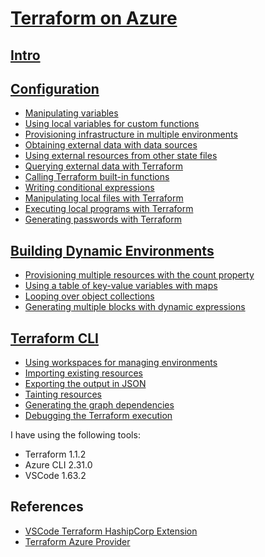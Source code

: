 # [Terraform on Azure](https://github.com/eduflornet/Terraform/tree/main/terraform-azure)
## [Intro](https://github.com/eduflornet/Terraform/tree/main/terraform-azure/1-intro)
## [Configuration](https://github.com/eduflornet/Terraform/tree/main/terraform-azure/2-configuration) 
- [Manipulating variables](https://github.com/eduflornet/Terraform/tree/main/terraform-azure/2-configuration/variables)
- [Using local variables for custom functions](https://github.com/eduflornet/aform/tree/main/terraform-azure/2-configuration/localvariables)
- [Provisioning infrastructure in multiple environments](https://github.com/eduflornet/Terraform/tree/main/terraform-azure/2-configuration/multiple-environments)
- [Obtaining external data with data sources](https://github.com/eduflornet/Terraform/tree/main/terraform-azure/2-configuration/data)
- [Using external resources from other state files](https://github.com/eduflornet/Terraform/tree/main/terraform-azure/2-configuration/remote-state)
- [Querying external data with Terraform](https://github.com/eduflornet/Terraform/tree/main/terraform-azure/2-configuration/external) 
- [Calling Terraform built-in functions](https://github.com/eduflornet/Terraform/tree/main/terraform-azure/2-configuration/built-in-fuctions)
- [Writing conditional expressions](https://github.com/eduflornet/Terraform/tree/main/terraform-azure/2-configuration/conditional)
- [Manipulating local files with Terraform](https://github.com/eduflornet/Terraform/tree/main/terraform-azure/2-configuration/files)
- [Executing local programs with Terraform](https://github.com/eduflornet/Terraform/tree/main/terraform-azure/2-configuration/files_local_exec)
- [Generating passwords with Terraform](https://github.com/eduflornet/Terraform/tree/main/terraform-azure/2-configuration/password)

## [Building Dynamic Environments](https://github.com/eduflornet/Terraform/tree/main/terraform-azure/3-building-dynamic-environments)
 - [Provisioning multiple resources with the count property](https://github.com/eduflornet/Terraform/tree/main/terraform-azure/3-building-dynamic-environments/count)
 - [Using a table of key-value variables with maps](https://github.com/eduflornet/Terraform/tree/main/terraform-azure/3-building-dynamic-environments/map)
 - [Looping over object collections](https://github.com/eduflornet/Terraform/tree/main/terraform-azure/3-building-dynamic-environments/list_map)
 - [Generating multiple blocks with dynamic expressions](https://github.com/eduflornet/Terraform/tree/main/terraform-azure/3-building-dynamic-environments/dynamics)
  ## [Terraform CLI](https://github.com/eduflornet/Terraform/tree/main/terraform-azure/4-terraform-cli)
  - [Using workspaces for managing environments](https://github.com/eduflornet/Terraform/tree/main/terraform-azure/4-terraform-cli/workspaces)
  - [Importing existing resources](https://github.com/eduflornet/Terraform/tree/main/terraform-azure/4-terraform-cli/import)
  - [Exporting the output in JSON](https://github.com/eduflornet/Terraform/tree/main/terraform-azure/4-terraform-cli/exporting-output)
  - [Tainting resources](https://github.com/eduflornet/Terraform/tree/main/terraform-azure/4-terraform-cli/sample-app)
  - [Generating the graph dependencies](https://github.com/eduflornet/Terraform/tree/main/terraform-azure/4-terraform-cli/graph-dependencies)
  - [Debugging the Terraform execution](https://github.com/eduflornet/Terraform/tree/main/terraform-azure/4-terraform-cli/debugging)

I have using the following tools:

- Terraform 1.1.2
- Azure CLI 2.31.0
- VSCode 1.63.2

## References
- [VSCode Terraform HashipCorp Extension](https://marketplace.visualstudio.com/items?itemName=HashiCorp.terraform)
- [Terraform Azure Provider](https://registry.terraform.io/providers/hashicorp/azurerm/latest/docs)
